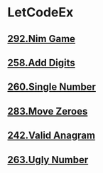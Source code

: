 # LetCodeEx

## [292.Nim Game](https://github.com/loklaus/LeetCodeEx/blob/master/292.Nim%20Game.cpp)
## [258.Add Digits](https://github.com/loklaus/LeetCodeEx/blob/master/258.Add%20Digits.cpp)
## [260.Single Number](https://github.com/loklaus/LeetCodeEx/blob/master/260.Single%20Number%20III.cpp)
## [283.Move Zeroes](https://github.com/loklaus/LeetCodeEx/blob/master/283.Move%20Zeroes.cpp)
## [242.Valid Anagram](https://github.com/loklaus/LeetCodeEx/blob/master/242.Valid%20Anagram.cpp)
## [263.Ugly Number](https://github.com/loklaus/LeetCodeEx/blob/master/263.Ugly%20Number.cpp)
